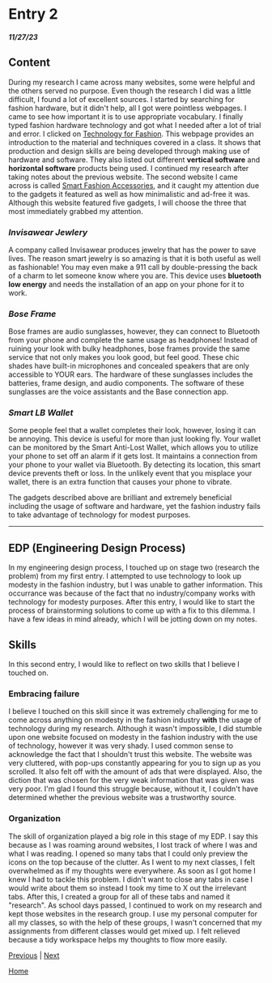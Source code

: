 # Entry 2
##### 11/27/23

## Content 
During my research I came across many websites, some were helpful and the others served no purpose. Even though the research I did was a little difficult, I found a lot of excellent sources. I started by searching for fashion hardware, but it didn't help, all I got were pointless webpages. I came to see how important it is to use appropriate vocabulary. I finally typed fashion hardware technology and got what I needed after a lot of trial and error. I clicked on [Technology for Fashion](https://fashiondesignlab.com/technology-for-fashion/). This webpage provides an introduction to the material and techniques covered in a class. It shows that production and design skills are being developed through making use of hardware and software. They also listed out different **vertical software** and **horizontal software** products being used. I continued my research after taking notes about the previous website. The second website I came across is called [Smart Fashion Accessories](https://medium.com/@geeksempire/smart-fashion-accessories-5-fashionable-and-stylish-tech-accessories-1c71905441d8), and it caught my attention due to the gadgets it featured as well as how minimalistic and ad-free it was. Although this website featured five gadgets, I will choose the three that most immediately grabbed my attention. 

### **_Invisawear Jewlery_**

A company called Invisawear produces jewelry that has the power to save lives. The reason smart jewelry is so amazing is that it is both useful as well as fashionable! You may even make a 911 call by double-pressing the back of a charm to let someone know where you are. This device uses **bluetooth low energy** and needs the installation of an app on your phone for it to work.

### **_Bose Frame_**

Bose frames are audio sunglasses, however, they can connect to Bluetooth from your phone and complete the same usage as headphones! Instead of ruining your look with bulky headphones, bose frames provide the same service that not only makes you look good, but feel good. These chic shades have built-in microphones and concealed speakers that are only accessible to YOUR ears. The hardware of these sunglasses includes the batteries, frame design, and audio components. The software of these sunglasses are the voice assistants and the Base connection app. 

### **_Smart LB Wallet_**

Some people feel that a wallet completes their look, however, losing it can be annoying. This device is useful for more than just looking fly. Your wallet can be monitored by the Smart Anti-Lost Wallet, which allows you to utilize your phone to set off an alarm if it gets lost. It maintains a connection from your phone to your wallet via Bluetooth. By detecting its location, this smart device prevents theft or loss. In the unlikely event that you misplace your wallet, there is an extra function that causes your phone to vibrate. 
 
The gadgets described above are brilliant and extremely beneficial including the usage of software and hardware, yet the fashion industry fails to take advantage of technology for modest purposes.

---

## EDP (Engineering Design Process) 
 
In my engineering design process, I touched up on stage two (research the problem) from my first entry. I attempted to use technology to look up modesty in the fashion industry, but I was unable to gather information. This occurrance was because of the fact that no industry/company works with technology for modesty purposes. After this entry, I would like to start the process of brainstorming solutions to come up with a fix to this dilemma. I have a few ideas in mind already, which I will be jotting down on my notes. 

## Skills
In this second entry, I would like to reflect on two skills that I believe I touched on. 

### **Embracing failure**

I believe I touched on this skill since it was extremely challenging for me to come across anything on modesty in the fashion industry **with** the usage of technology during my research. Although it wasn't impossible, I did stumble upon one website focused on modesty in the fashion industry with the use of technology, however it was very shady. I used common sense to acknowledge the fact that I shouldn't trust this website. The website was very cluttered, with pop-ups constantly appearing for you to sign up as you scrolled. It also felt off with the amount of ads that were displayed. Also, the diction that was chosen for the very weak information that was given was very poor. I'm glad I found this struggle because, without it, I couldn't have determined whether the previous website was a trustworthy source. 

### **Organization** 

The skill of organization played a big role in this stage of my EDP. I say this because as I was roaming around websites, I lost track of where I was and what I was reading. I opened so many tabs that I could only preview the icons on the top because of the clutter. As I went to my next classes, I felt overwhelmed as if my thoughts were everywhere. As soon as I got home I knew I had to tackle this problem.  I didn't want to close any tabs in case I would write about them so instead I took my time to X out the irrelevant tabs. After this, I created a group for all of these tabs and named it "research". As school days passed, I continued to work on my research and kept those websites in the research group. I use my personal computer for all my classes, so with the help of these groups, I wasn't concerned that my assignments from different classes would get mixed up. I felt relieved because a tidy workspace helps my thoughts to flow more easily.  


[Previous](entry01.md) | [Next](entry03.md)

[Home](../README.md)
